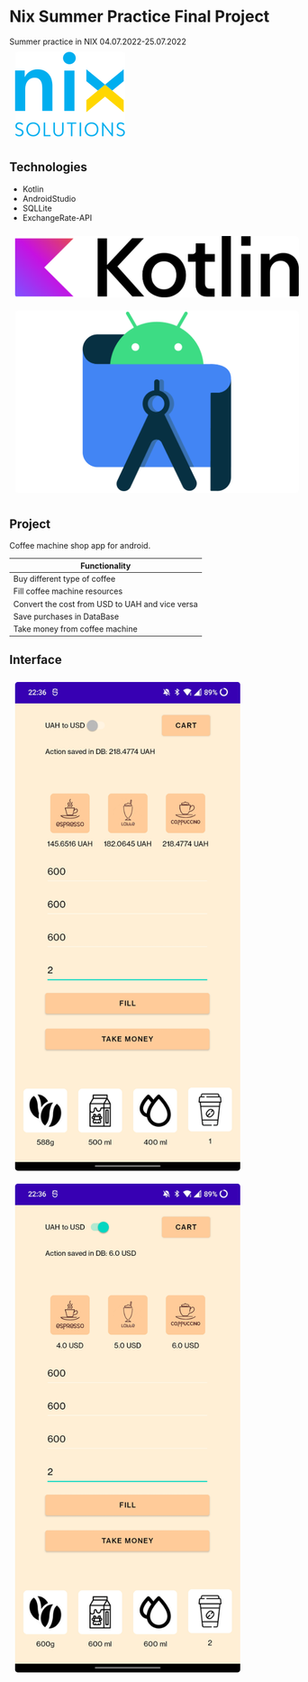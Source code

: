 # Nix Summer Practice Final Project
Summer practice in NIX 04.07.2022-25.07.2022
<br>
<img src="./images/nix_ua_logo.png" style="border-radius:15px; padding:10px;">

## Technologies
- Kotlin
- AndroidStudio
- SQLLite
- ExchangeRate-API
<img src="./images/kotlin-logo.png" style="border-radius:15px; padding:10px;">
<img src="./images/android-studio.webp" style="border-radius:15px; padding:10px;">

## Project
Coffee machine shop app for android.

| Functionality      |
|--------------------|
| Buy different type of coffee|
| Fill coffee machine resources|
| Convert the cost from USD to UAH and vice versa|
| Save purchases in DataBase|
| Take money from coffee machine|

## Interface

<img src="./images/UAH_Screen.jpg" style="width:400px; border-radius:15px; padding:10px;">
<img src="./images/USD_Screen.jpg" style="width:400px; border-radius:15px; padding:10px;">